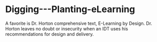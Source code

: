 Digging---Planting-eLearning
============================

A favorite is Dr. Horton comprehensive text, E-Learning by Design. Dr. Horton leaves no doubt or insecurity when an IDT uses his recommendations for design and delivery.
